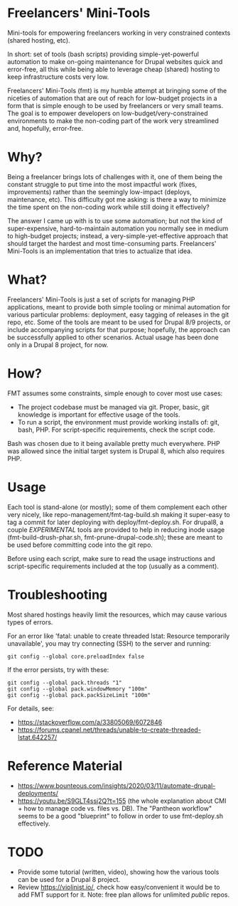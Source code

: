 # Freelancers' Mini-Tools

Mini-tools for empowering freelancers working in very constrained contexts
(shared hosting, etc).

In short: set of tools (bash scripts) providing simple-yet-powerful automation
to make on-going maintenance for Drupal websites quick and error-free, all this
while being able to leverage cheap (shared) hosting to keep infrastructure
costs very low.

Freelancers' Mini-Tools (fmt) is my humble attempt at bringing some of the
niceties of automation that are out of reach for low-budget projects in a form
that is simple enough to be used by freelancers or very small teams. The goal
is to empower developers on low-budget/very-constrained environments to make
the non-coding part of the work very streamlined and, hopefully, error-free.

# Why?

Being a freelancer brings lots of challenges with it, one of them being the
constant struggle to put time into the most impactful work (fixes,
improvements) rather than the seemingly low-impact (deploys, maintenance, etc).
This difficulty got me asking: is there a way to minimize the time spent on the
non-coding work while still doing it effectively?

The answer I came up with is to use some automation; but not the kind of
super-expensive, hard-to-maintain automation you normally see in medium to
high-budget projects; instead, a very-simple-yet-effective approach that should
target the hardest and most time-consuming parts. Freelancers' Mini-Tools is an
implementation that tries to actualize that idea.

# What?

Freelancers' Mini-Tools is just a set of scripts for managing PHP applications,
meant to provide both simple tooling or minimal automation for various
particular problems: deployment, easy tagging of releases in the git repo, etc.
Some of the tools are meant to be used for Drupal 8/9 projects, or include
accompanying scripts for that purpose; hopefully, the approach can be
successfully applied to other scenarios. Actual usage has been done only in a
Drupal 8 project, for now.

# How?

FMT assumes some constraints, simple enough to cover most use cases:

- The project codebase must be managed via git. Proper, basic, git knowledge is
  important for effective usage of the tools.
- To run a script, the environment must provide working installs of: git, bash,
  PHP. For script-specific requirements, check the script code.

Bash was chosen due to it being available pretty much everywhere. PHP was
allowed since the initial target system is Drupal 8, which also requires PHP.

# Usage

Each tool is stand-alone (or mostly); some of them complement each other very
nicely, like repo-management/fmt-tag-build.sh making it super-easy to tag a
commit for later deploying with deploy/fmt-deploy.sh. For drupal8, a couple
*EXPERIMENTAL* tools are provided to help in reducing inode usage
(fmt-build-drush-phar.sh, fmt-prune-drupal-code.sh); these are meant to be used
before committing code into the git repo.

Before using each script, make sure to read the usage instructions and
script-specific requirements included at the top (usually as a comment).

# Troubleshooting

Most shared hostings heavily limit the resources, which may cause various types
of errors.

For an error like 'fatal: unable to create threaded lstat: Resource temporarily
unavailable', you may try connecting (SSH) to the server and running:

```
git config --global core.preloadIndex false
```

If the error persists, try with these:

```
git config --global pack.threads "1"
git config --global pack.windowMemory "100m"
git config --global pack.packSizeLimit "100m"
```

For details, see:

- https://stackoverflow.com/a/33805069/6072846
- https://forums.cpanel.net/threads/unable-to-create-threaded-lstat.642257/

# Reference Material

- https://www.bounteous.com/insights/2020/03/11/automate-drupal-deployments/
- https://youtu.be/S9GLT4ssj2Q?t=155 (the whole explanation about CMI + how 
  to manage code vs. files vs. DB). The "Pantheon workflow" seems to be a good
  "blueprint" to follow in order to use fmt-deploy.sh effectively.

# TODO

- Provide some tutorial (written, video), showing how the various tools can be
  used for a Drupal 8 project.
- Review https://violinist.io/, check how easy/convenient it would be to add
  FMT support for it. Note: free plan allows for unlimited *public* repos.
